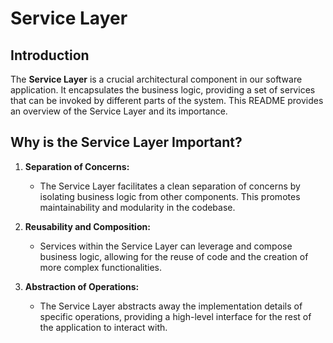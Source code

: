
# Service Layer

## Introduction

The **Service Layer** is a crucial architectural component in our software application. It encapsulates the business logic, providing a set of services that can be invoked by different parts of the system. This README provides an overview of the Service Layer and its importance.

## Why is the Service Layer Important?

1. **Separation of Concerns:**
   - The Service Layer facilitates a clean separation of concerns by isolating business logic from other components. This promotes maintainability and modularity in the codebase.

2. **Reusability and Composition:**
   - Services within the Service Layer can leverage and compose business logic, allowing for the reuse of code and the creation of more complex functionalities.

3. **Abstraction of Operations:**
   - The Service Layer abstracts away the implementation details of specific operations, providing a high-level interface for the rest of the application to interact with.
